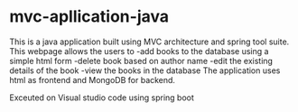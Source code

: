 # mvc-apllication-java
This is a java application built using MVC architecture and spring tool suite. This webpage allows the users to -add books to the database using a simple html form -delete book based on author name -edit the existing details of the book -view the books in the database The application uses html as frontend and MongoDB for backend.

Exceuted on Visual studio code using spring boot
